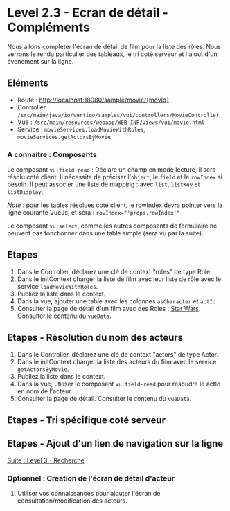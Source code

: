# Level 2.3 - Ecran de détail - Compléments

Nous allons completer l'écran de détail de film pour la liste des rôles.
Nous verrons le rendu particulier des tableaux, le tri coté serveur et l'ajout d'un évenement sur la ligne.

## Eléments

- Route : [http://localhost:18080/sample/movie/{movId}](http://localhost:18080/sample/movie/3678598)
- Controller : `/src/main/java/io/vertigo/samples/vui/controllers/MovieController`
- Vue : `/src/main/resources/webapp/WEB-INF/views/vui/movie.html`
- Service : `movieServices.loadMovieWithRoles`, `movieServices.getActorsByMovie`

### A connaitre : Composants

Le composant `vu:field-read` : Déclare un champ en mode lecture, il sera résolu coté client. 
Il nécessite de préciser l'`object`, le `field` et le `rowIndex` si besoin. Il peut associer une liste de mapping : avec `list`, `listKey` et `listDisplay`.

*Note* : pour les tables résolues coté client, le rowIndex devra pointer vers la ligne courante VueJs, et sera : `rowIndex="'props.rowIndex'"`

Le composant `vu:select`, comme les autres composants de formulaire ne peuvent pas fonctionner dans une table simple (sera vu par la suite).

## Etapes

1. Dans le Controller, déclarez une clé de context "roles" de type Role.
2. Dans le initContext charger la liste de film avec leur liste de rôle avec le service `loadMovieWithRoles`.
3. Publiez la liste dans le context.
4. Dans la vue, ajouter une table avec les colonnes `asCharacter` et `actId`
5. Consulter la page de détail d'un film avec des Roles : [Star Wars](http://localhost:18080/sample/movie/3678598). Consulter le contenu du `vueData`.

## Etapes - Résolution du nom des acteurs
 
1. Dans le Controller, déclarez une clé de context "actors" de type Actor.
2. Dans le initContext charger la liste des acteurs du film avec le service `getActorsByMovie`.
3. Publiez la liste dans le context.
4. Dans la vue, utiliser le composant `vu:field-read` pour résoudre le actId en nom de l'acteur.
6. Consulter la page de détail. Consulter le contenu du `vueData`.

## Etapes - Tri spécifique coté serveur

## Etapes - Ajout d'un lien de navigation sur la ligne
 
[Suite : Level 3 - Recherche](./Level3.md)

### Optionnel : Creation de l'écran de détail d'acteur

1. Utiliser vos connaissances pour ajouter l'écran de consultation/modification des acteurs.
